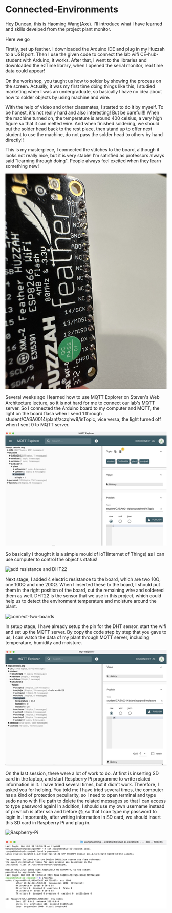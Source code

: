 # Connected-Environments
Hey Duncan, this is Haoming Wang(Axe). I'll introduce what I have learned and skills develped from the project plant monitor.

Here we go

Firstly, set up feather. I downloaded the Arduino IDE and plug in my Huzzah to a USB port.
Then I use the given code to connect the lab wifi CE-hub-student with Arduino, it works.
After that, I went to the libraries and downloaded the ezTime library, when I opened the serial monitor, real time data could appear!

On the workshop, you taught us how to solder by showing the process on the screen. Actually, it was my first time doing things like this, I studied marketing when I was an undergraduate, so basically I have no idea about how to solder objects by using machine and wire.

With the help of video and other classmates, I started to do it by myself. To be honest, it's not really hard and also interesting! 
But be careful!!! 
When the machine turned on, the temperature is around 400 celsius, a very high figure so that it can melted wire. And when finished soldering, we should put the solder head back to the rest place, then stand up to offer next student to use the machine, do not pass the solder head to others by hand directly!!

This is my masterpiece, I connected the stitches to the board, although it looks not really nice, but it is very stable! I'm satisfied as professors always said "learning through doing". People always feel excited when they learn something new!

![soldering](/pictures/soldering.jpg)

Several weeks ago I learned how to use MQTT Explorer on Steven's Web Architecture lecture, so it is not hard for me to connect our lab's MQTT server. So I connected the Arduino board to my computer and MQTT, the light on the board flash when I send 1 through student/CASA0014/plant/zczqhw8/inTopic, vice versa, the light turned off when I sent 0 to MQTT server.

![MQTT-inTopic](/pictures/MQTT-inTopic.jpg)

So basically I thought it is a simple mould of IoT(Internet of Things) as I can use computer to control the object's status!

![add resistance and DHT22](/pictures/add-resistance-and-DHT22.jpg)

Next stage, I added 4 electric resistance to the board, which are two 10Ω, one 100Ω and one 200Ω. When I inserted these to the board, I should put them in the right position of the board, cut the remaining wire and soldered them as well. DHT22 is the sensor that we use in this project, which could help us to detect the environment temperature and moisture around the plant.

![connect-two-boards](/pictures/connect-two-boards.jpg)

In setup stage, I have already setup the pin for the DHT sensor, start the wifi and set up the MQTT server. By copy the code step by step that you gave to us, I can watch the data of my plant through MQTT server, including temperature, humidity and moisture.

![MQTT-Explorer](/pictures/MQTT-Explorer.jpg)

On the last session, there were a lot of work to do. At first is inserting SD card in the laptop, and start Respberry Pi programme to write related information in it. I have tried several times, but it didn't work. Therefore, I asked you for helping. You told me I have tried several times, the computer has a kind of protection peculiarity, so I need to open terminal and type sudo nano with file path to delete the related messages so that I can access to type password again! In addition, I should use my own username instead of pi which is after ssh and before @, so that I can type my password to login in. Importantly, after writing information in SD card, we should insert this SD card in Raspberry Pi and plug in.

![Raspberry-Pi](/pictures/Raspberry-Pi.jpg)

![terminal](/pictures/terminal.jpg)


